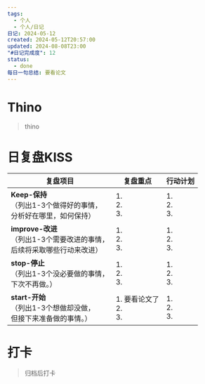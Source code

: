 ```yaml
---
tags:
  - 个人
  - 个人/日记
日记: 2024-05-12
created: 2024-05-12T20:57:00
updated: 2024-08-08T23:00
"#日记完成度": 12
status:
  - done
每日一句总结: 要看论文
---
```


# Thino
> thino

# 日复盘KISS
| **复盘项目**                                             | **复盘重点**               | **行动计划**          |
| ---------------------------------------------------- | ---------------------- | ----------------- |
| **Keep-保持**<br>（列出1-3个做得好的事情，<br>   分析好在哪里，如何保持）     | 1.  <br>2. <br>3.      | 1.  <br>2. <br>3. |
| **improve-改进**<br>（列出1-3个需要改进的事情，<br>  后续将采取哪些行动来改进） | 1.  <br>2. <br>3.      | 1.  <br>2. <br>3. |
| **stop-停止**<br>（列出1-3个没必要做的事情，<br>下次不再做。）            | 1.  <br>2. <br>3.      | 1.  <br>2. <br>3. |
| **start-开始**<br>（列出1-3个想做却没做，<br>但接下来准备做的事情。）        | 1.  要看论文了<br>2. <br>3. | 1.  <br>2. <br>3. |



# 打卡
> 归档后打卡


